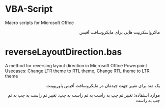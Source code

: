 # VBA-Script
Macro scripts for Microsoft Office
<p align="right" direction="rtl">
ماکرواسکریپت هایی برای مایکروسافت آفیس
</p>

# reverseLayoutDirection.bas
A method for reversing layout direction in Microsoft Office Powerpoint <br />
Usecases: Change LTR theme to RTL theme, Change RTL theme to LTR theme <br />

<p align="right" direction="rtl">
یک متد برای تغییر جهت چیدمان در مایکروسافت آفیس پاورپوینت
</p>
<p align="right" direction="rtl">
موارد استفاده: تغییر تم چپ به راست به تم راست به چپ، تغییر تم راست به چپ به تم چپ به راست
</p>
